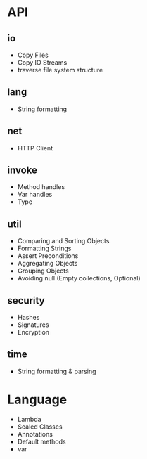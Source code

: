 # API 

## io

* Copy Files
* Copy IO Streams
* traverse file system structure

## lang

* String formatting

## net

* HTTP Client

## invoke

* Method handles
* Var handles
* Type

## util

* Comparing and Sorting Objects
* Formatting Strings
* Assert Preconditions
* Aggregating Objects
* Grouping Objects
* Avoiding null (Empty collections, Optional)

## security

* Hashes
* Signatures
* Encryption

## time

* String formatting & parsing

# Language

* Lambda
* Sealed Classes
* Annotations
* Default methods
* var


